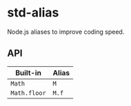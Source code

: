 # std-alias

Node.js aliases to improve coding speed.

## API

Built-in     | Alias
------------ | -----
`Math`       | `M`
`Math.floor` | `M.f`
